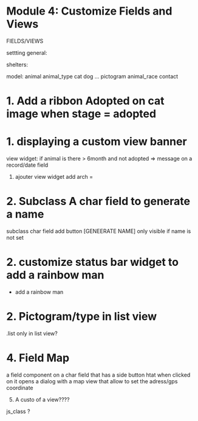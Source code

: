 # Module 4: Customize Fields and Views

FIELDS/VIEWS

settting general: 

shelters:

model:
    animal
    animal_type cat dog ... pictogram
    animal_race
    contact

# 1. Add a ribbon Adopted on cat image when stage = adopted



# 1. displaying a custom view banner

view widget: if animal is there > 6month and not adopted => message
on a record/date field
1. ajouter view widget
add arch =<widget>

# 2. Subclass A char field  to generate a name

subclass char field
add button [GENEERATE NAME]
only visible if name is not set


# 2. customize status bar widget to add a rainbow man

+ add a rainbow man

# 2. Pictogram/type in list view



.list
only in list view?

# 4. Field Map

a field component on a char field that has a side button
htat when clicked on it opens a dialog with a map view that allow to set the
adress/gps coordinate


5. A custo of a view????

js_class
?

